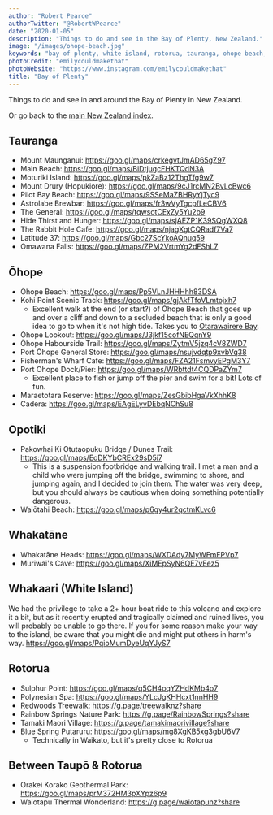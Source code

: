 ```yaml
---
author: "Robert Pearce"
authorTwitter: "@RobertWPearce"
date: "2020-01-05"
description: "Things to do and see in the Bay of Plenty, New Zealand."
image: "/images/ohope-beach.jpg"
keywords: "bay of plenty, white island, rotorua, tauranga, ohope beach, whakatane, opotiki, new zealand"
photoCredit: "emilycouldmakethat"
photoWebsite: "https://www.instagram.com/emilycouldmakethat"
title: "Bay of Plenty"
---
```


Things to do and see in and around the Bay of Plenty in New Zealand.

Or go back to the [main New Zealand index](/new-zealand/index.html).

## Tauranga
* Mount Maunganui: https://goo.gl/maps/crkegvtJmAD65gZ97
* Main Beach: https://goo.gl/maps/BiDtjugcFHKTQdN3A
* Moturiki Island: https://goo.gl/maps/pkZaBz12ThgTfg9w7
* Mount Drury (Hopukiore): https://goo.gl/maps/9cJ1rcMN2BvLcBwc6
* Pilot Bay Beach: https://goo.gl/maps/9SSeMaZBHRyYjTyc9
* Astrolabe Brewbar: https://goo.gl/maps/fr3wVyTgcpfLeCBV6
* The General: https://goo.gl/maps/tqwsotCExZy5Yu2b9
* Hide Thirst and Hunger: https://goo.gl/maps/sjAEZP1K39SQgWXQ8
* The Rabbit Hole Cafe: https://goo.gl/maps/njagXgtCQRadf7Va7
* Latitude 37: https://goo.gl/maps/Gbc27ScYkoAQnuq59
* Omawana Falls: https://goo.gl/maps/ZPM2VrtmYg2dFShL7

## Ōhope
* Ōhope Beach: https://goo.gl/maps/Pp5VLnJHHHhh83DSA
* Kohi Point Scenic Track: https://goo.gl/maps/gjAkfTfoVLmtojxh7
  * Excellent walk at the end (or start?) of Ōhope Beach that goes up and over a
  cliff and down to a secluded beach that is only a good idea to go to when it's
  not high tide. Takes you to [Otarawairere
  Bay](https://goo.gl/maps/btgdHkC3VkS4NV379).
* Ōhope Lookout: https://goo.gl/maps/J3jkf15cofNEQqnY9
* Ōhope Habourside Trail: https://goo.gl/maps/ZytmV5jzq4cV8ZWD7
* Port Ōhope General Store: https://goo.gl/maps/nsujvdqtp9xvbVq38
* Fisherman's Wharf Cafe: https://goo.gl/maps/FZA21FsmvyEPgM3Y7
* Port Ohope Dock/Pier: https://goo.gl/maps/WRbttdt4CQDPaZYm7
  * Excellent place to fish or jump off the pier and swim for a bit! Lots of
  fun.
* Maraetotara Reserve: https://goo.gl/maps/ZesGbibHgaVkXhhK8
* Cadera: https://goo.gl/maps/EAgELyvDEbqNChSu8

## Opotiki
* Pakowhai Ki Otutaopuku Bridge / Dunes Trail: https://goo.gl/maps/EoDKYbCREx29sD5i7
  * This is a suspension footbridge and walking trail. I met a man and a child
  who were jumping off the bridge, swimming to shore, and jumping again, and I
  decided to join them. The water was very deep, but you should always be
  cautious when doing something potentially dangerous.
* Waiōtahi Beach: https://goo.gl/maps/p6gy4ur2qctmKLvc6

## Whakatāne
* Whakatāne Heads: https://goo.gl/maps/WXDAdy7MyWFmFPVp7
* Muriwai's Cave: https://goo.gl/maps/XiMEpSyN6QE7vEez5

## Whakaari (White Island)
We had the privilege to take a 2+ hour boat ride to this volcano and explore it
a bit, but as it recently erupted and tragically claimed and ruined lives, you
will probably be unable to go there. If you for some reason make your way to the
island, be aware that you might die and might put others in harm's way.
https://goo.gl/maps/PqioMumDyeUqYJyS7

## Rotorua
* Sulphur Point: https://goo.gl/maps/q5CH4oqYZHdKMb4o7
* Polynesian Spa: https://goo.gl/maps/YLcJgKHHcxt1nnHH9
* Redwoods Treewalk: https://g.page/treewalknz?share
* Rainbow Springs Nature Park: https://g.page/RainbowSprings?share
* Tamaki Maori Village: https://g.page/tamakimaorivillage?share
* Blue Spring Putaruru: https://goo.gl/maps/mg8XgKB5xg3gbU6V7
  * Technically in Waikato, but it's pretty close to Rotorua

## Between Taupō & Rotorua
* Orakei Korako Geothermal Park: https://goo.gl/maps/prM372HM3pXYpz6p9
* Waiotapu Thermal Wonderland: https://g.page/waiotapunz?share

